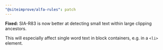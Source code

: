 ```yaml
---
"@siteimprove/alfa-rules": patch
---
```


**Fixed:** SIA-R83 is now better at detecting small text within large clipping ancestors.

This will especially affect single word text in block containers, e.g. in a `<li>` element.
